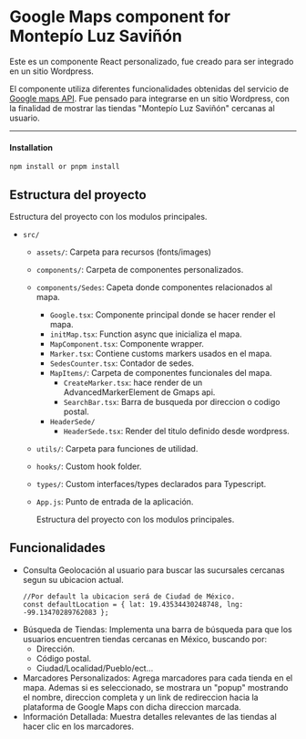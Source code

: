 # Google Maps component for Montepío Luz Saviñón

Este es un componente React personalizado, fue creado para ser integrado en un sitio Wordpress.

El componente utiliza diferentes funcionalidades obtenidas del servicio de [Google maps API](https://developers.google.com/maps/documentation). Fue pensado para integrarse en un sitio Wordpress, con la finalidad de mostrar las tiendas "Montepío Luz Saviñón" cercanas al usuario.

---

#### **Installation**

```
npm install or pnpm install
```

## Estructura del proyecto

Estructura del proyecto con los modulos principales.

* `src/`

  * `assets/`: Carpeta para recursos (fonts/images)
  * `components/`: Carpeta de componentes personalizados.
  * `components/Sedes`: Capeta donde componentes relacionados al mapa.

    * `Google.tsx`: Componente principal donde se hacer render el mapa.
    * `initMap.tsx`: Function async que inicializa el mapa.
    * `MapComponent.tsx`: Componente wrapper.
    * `Marker.tsx`: Contiene customs markers usados en el mapa.
    * `SedesCounter.tsx`: Contador de sedes.
    * `MapItems/`: Carpeta de componentes funcionales del mapa.
      * `CreateMarker.tsx`: hace render de un AdvancedMarkerElement de Gmaps api.
      * `SearchBar.tsx`: Barra de busqueda por direccion o codigo postal.
    * `HeaderSede/`
      * `HeaderSede.tsx`: Render del titulo definido desde wordpress.
  * `utils/`: Carpeta para funciones de utilidad.
  * `hooks/`: Custom hook folder.
  * `types/`: Custom interfaces/types declarados para Typescript.
  * `App.js`: Punto de entrada de la aplicación.

    Estructura del proyecto con los modulos principales.

## Funcionalidades

* Consulta Geolocación al usuario para buscar las sucursales cercanas segun su ubicacion actual.
  ```
  //Por default la ubicacion será de Ciudad de México.
  const defaultLocation = { lat: 19.43534430248748, lng: -99.13470289762083 };
  ```
* Búsqueda de Tiendas: Implementa una barra de búsqueda para que los usuarios encuentren tiendas cercanas en México, buscando por:
  * Dirección.
  * Código postal.
  * Ciudad/Localidad/Pueblo/ect...
* Marcadores Personalizados: Agrega marcadores para cada tienda en el mapa. Ademas si es seleccionado, se mostrara un "popup" mostrando el nombre, direccion completa y un link de redireccion hacia la plataforma de Google Maps con dicha direccion marcada.
* Información Detallada: Muestra detalles relevantes de las tiendas al hacer clic en los marcadores.
